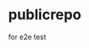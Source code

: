 # publicrepo
for e2e test














































































































































































































































































































































































































































































































































































































































































































































































































































































































































































































































































































































































































































































































































































































































































































































































































































































































































































































































































































































































































































































































































































































































































































































































































































































































































































































































































































































































































































































































































































































































































































































































































































































































































































































































































































































































































































































































































































































































































































































































































































































































































































































































































































































































































































































































































































































































































































































































































































